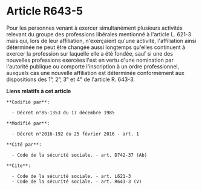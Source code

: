 # Article R643-5

Pour les personnes venant à exercer simultanément plusieurs activités relevant du groupe des professions libérales mentionné
à l'article L. 621-3 mais qui, lors de leur affiliation, n'exerçaient qu'une activité, l'affiliation ainsi déterminée ne peut
être changée aussi longtemps qu'elles continuent à exercer la profession sur laquelle elle a été fondée, sauf si une des
nouvelles professions exercées l'est en vertu d'une nomination par l'autorité publique ou comporte l'inscription à un ordre
professionnel, auxquels cas une nouvelle affiliation est déterminée conformément aux dispositions des 1°, 2°, 3° et 4° de
l'article R. 643-3.

**Liens relatifs à cet article**

	**Codifié par**:

	  - Décret n°85-1353 du 17 décembre 1985

	**Modifié par**:

	  - Décret n°2016-192 du 25 février 2016 - art. 1

	**Cité par**:

	  - Code de la sécurité sociale. - art. D742-37 (Ab)

	**Cite**:

	  - Code de la sécurité sociale. - art. L621-3
	  - Code de la sécurité sociale. - art. R643-3 (V)
